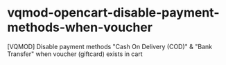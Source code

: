 # vqmod-opencart-disable-payment-methods-when-voucher
[VQMOD] Disable payment methods "Cash On Delivery (COD)" &amp; "Bank Transfer" when voucher (giftcard) exists in cart
